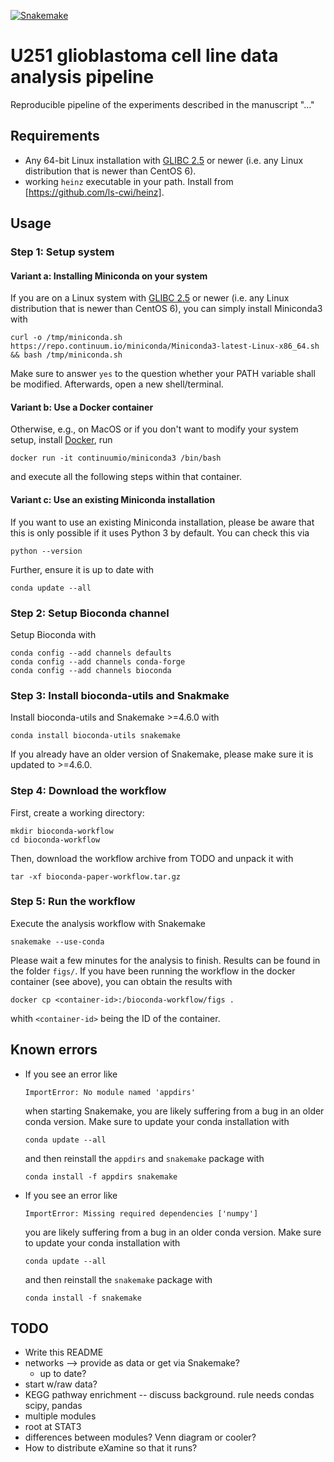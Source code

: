 [![Snakemake](https://img.shields.io/badge/snakemake-≥4.6.0-brightgreen.svg)](https://snakemake.bitbucket.io)

# U251 glioblastoma cell line data analysis pipeline

Reproducible pipeline of the experiments described in the manuscript "..."


## Requirements

* Any 64-bit Linux installation with [GLIBC 2.5](http://unix.stackexchange.com/a/120381) or newer (i.e. any Linux distribution that is newer than CentOS 6).
* working `heinz` executable in your path. Install from [https://github.com/ls-cwi/heinz].


## Usage

### Step 1: Setup system

#### Variant a: Installing Miniconda on your system

If you are on a Linux system with [GLIBC 2.5](http://unix.stackexchange.com/a/120381) or newer (i.e. any Linux distribution that is newer than CentOS 6), you can simply install Miniconda3 with

    curl -o /tmp/miniconda.sh https://repo.continuum.io/miniconda/Miniconda3-latest-Linux-x86_64.sh && bash /tmp/miniconda.sh

Make sure to answer `yes` to the question whether your PATH variable shall be modified.
Afterwards, open a new shell/terminal.

#### Variant b: Use a Docker container

Otherwise, e.g., on MacOS or if you don't want to modify your system setup, install [Docker](https://www.docker.com/), run

    docker run -it continuumio/miniconda3 /bin/bash

and execute all the following steps within that container.

#### Variant c: Use an existing Miniconda installation

If you want to use an existing Miniconda installation, please be aware that this is only possible if it uses Python 3 by default. You can check this via

    python --version

Further, ensure it is up to date with

    conda update --all

### Step 2: Setup Bioconda channel

Setup Bioconda with

    conda config --add channels defaults
    conda config --add channels conda-forge
    conda config --add channels bioconda

### Step 3: Install bioconda-utils and Snakmake

Install bioconda-utils and Snakemake >=4.6.0 with

    conda install bioconda-utils snakemake

If you already have an older version of Snakemake, please make sure it is updated to >=4.6.0.

### Step 4: Download the workflow

First, create a working directory:

    mkdir bioconda-workflow
    cd bioconda-workflow

Then, download the workflow archive from TODO and unpack it with

    tar -xf bioconda-paper-workflow.tar.gz

### Step 5: Run the workflow

Execute the analysis workflow with Snakemake

    snakemake --use-conda

Please wait a few minutes for the analysis to finish.
Results can be found in the folder `figs/`.
If you have been running the workflow in the docker container (see above),
you can obtain the results with

    docker cp <container-id>:/bioconda-workflow/figs .

whith `<container-id>` being the ID of the container.


## Known errors

* If you see an error like
  ```
  ImportError: No module named 'appdirs'
  ```
  when starting Snakemake, you are likely suffering from a bug in an older conda version. Make sure to update your conda installation with

      conda update --all

  and then reinstall the `appdirs` and `snakemake` package with

      conda install -f appdirs snakemake
* If you see an error like
  ```
  ImportError: Missing required dependencies ['numpy']
  ```
  you are likely suffering from a bug in an older conda version. Make sure to update your conda installation with

      conda update --all

  and then reinstall the `snakemake` package with

      conda install -f snakemake

## TODO

* Write this README
* networks --> provide as data or get via Snakemake?
  * up to date?
* start w/raw data?
* KEGG pathway enrichment -- discuss background. rule needs condas scipy, pandas
* multiple modules
* root at STAT3
* differences between modules? Venn diagram or cooler?
* How to distribute eXamine so that it runs?
